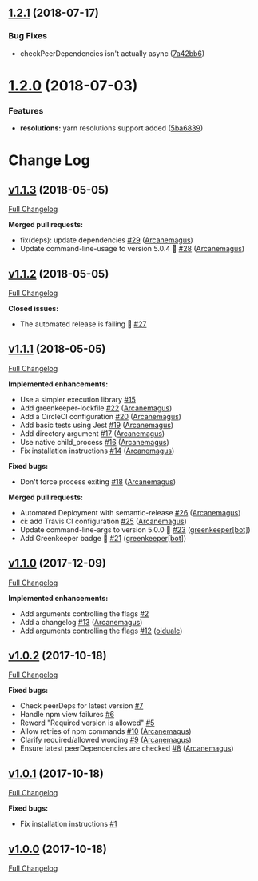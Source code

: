 ## [1.2.1](https://github.com/Arcanemagus/check-peer-deps/compare/v1.2.0...v1.2.1) (2018-07-17)


### Bug Fixes

* checkPeerDependencies isn't actually async ([7a42bb6](https://github.com/Arcanemagus/check-peer-deps/commit/7a42bb6))

<a name="1.2.0"></a>
# [1.2.0](https://github.com/Arcanemagus/check-peer-deps/compare/v1.1.3...v1.2.0) (2018-07-03)


### Features

* **resolutions:** yarn resolutions support added ([5ba6839](https://github.com/Arcanemagus/check-peer-deps/commit/5ba6839))

# Change Log

## [v1.1.3](https://github.com/Arcanemagus/check-peer-deps/tree/v1.1.3) (2018-05-05)

[Full Changelog](https://github.com/Arcanemagus/check-peer-deps/compare/v1.1.2...v1.1.3)

**Merged pull requests:**

- fix\(deps\): update dependencies [\#29](https://github.com/Arcanemagus/check-peer-deps/pull/29) ([Arcanemagus](https://github.com/Arcanemagus))
- Update command-line-usage to version 5.0.4 🚀 [\#28](https://github.com/Arcanemagus/check-peer-deps/pull/28) ([Arcanemagus](https://github.com/Arcanemagus))

## [v1.1.2](https://github.com/Arcanemagus/check-peer-deps/tree/v1.1.2) (2018-05-05)

[Full Changelog](https://github.com/Arcanemagus/check-peer-deps/compare/v1.1.1...v1.1.2)

**Closed issues:**

- The automated release is failing 🚨 [\#27](https://github.com/Arcanemagus/check-peer-deps/issues/27)

## [v1.1.1](https://github.com/Arcanemagus/check-peer-deps/tree/v1.1.1) (2018-05-05)

[Full Changelog](https://github.com/Arcanemagus/check-peer-deps/compare/v1.1.0...v1.1.1)

**Implemented enhancements:**

- Use a simpler execution library [\#15](https://github.com/Arcanemagus/check-peer-deps/issues/15)
- Add greenkeeper-lockfile [\#22](https://github.com/Arcanemagus/check-peer-deps/pull/22) ([Arcanemagus](https://github.com/Arcanemagus))
- Add a CircleCI configuration [\#20](https://github.com/Arcanemagus/check-peer-deps/pull/20) ([Arcanemagus](https://github.com/Arcanemagus))
- Add basic tests using Jest [\#19](https://github.com/Arcanemagus/check-peer-deps/pull/19) ([Arcanemagus](https://github.com/Arcanemagus))
- Add directory argument [\#17](https://github.com/Arcanemagus/check-peer-deps/pull/17) ([Arcanemagus](https://github.com/Arcanemagus))
- Use native child\_process [\#16](https://github.com/Arcanemagus/check-peer-deps/pull/16) ([Arcanemagus](https://github.com/Arcanemagus))
- Fix installation instructions [\#14](https://github.com/Arcanemagus/check-peer-deps/pull/14) ([Arcanemagus](https://github.com/Arcanemagus))

**Fixed bugs:**

- Don't force process exiting [\#18](https://github.com/Arcanemagus/check-peer-deps/pull/18) ([Arcanemagus](https://github.com/Arcanemagus))

**Merged pull requests:**

- Automated Deployment with semantic-release [\#26](https://github.com/Arcanemagus/check-peer-deps/pull/26) ([Arcanemagus](https://github.com/Arcanemagus))
- ci: add Travis CI configuration [\#25](https://github.com/Arcanemagus/check-peer-deps/pull/25) ([Arcanemagus](https://github.com/Arcanemagus))
- Update command-line-args to version 5.0.0 🚀 [\#23](https://github.com/Arcanemagus/check-peer-deps/pull/23) ([greenkeeper[bot]](https://github.com/apps/greenkeeper))
- Add Greenkeeper badge 🌴 [\#21](https://github.com/Arcanemagus/check-peer-deps/pull/21) ([greenkeeper[bot]](https://github.com/apps/greenkeeper))

## [v1.1.0](https://github.com/Arcanemagus/check-peer-deps/tree/v1.1.0) (2017-12-09)

[Full Changelog](https://github.com/Arcanemagus/check-peer-deps/compare/v1.0.2...v1.1.0)

**Implemented enhancements:**

- Add arguments controlling the flags [\#2](https://github.com/Arcanemagus/check-peer-deps/issues/2)
- Add a changelog [\#13](https://github.com/Arcanemagus/check-peer-deps/pull/13) ([Arcanemagus](https://github.com/Arcanemagus))
- Add arguments controlling the flags [\#12](https://github.com/Arcanemagus/check-peer-deps/pull/12) ([oidualc](https://github.com/oidualc))

## [v1.0.2](https://github.com/Arcanemagus/check-peer-deps/tree/v1.0.2) (2017-10-18)

[Full Changelog](https://github.com/Arcanemagus/check-peer-deps/compare/v1.0.1...v1.0.2)

**Fixed bugs:**

- Check peerDeps for latest version [\#7](https://github.com/Arcanemagus/check-peer-deps/issues/7)
- Handle npm view failures [\#6](https://github.com/Arcanemagus/check-peer-deps/issues/6)
- Reword "Required version is allowed" [\#5](https://github.com/Arcanemagus/check-peer-deps/issues/5)
- Allow retries of npm commands [\#10](https://github.com/Arcanemagus/check-peer-deps/pull/10) ([Arcanemagus](https://github.com/Arcanemagus))
- Clarify required/allowed wording [\#9](https://github.com/Arcanemagus/check-peer-deps/pull/9) ([Arcanemagus](https://github.com/Arcanemagus))
- Ensure latest peerDependencies are checked [\#8](https://github.com/Arcanemagus/check-peer-deps/pull/8) ([Arcanemagus](https://github.com/Arcanemagus))

## [v1.0.1](https://github.com/Arcanemagus/check-peer-deps/tree/v1.0.1) (2017-10-18)

[Full Changelog](https://github.com/Arcanemagus/check-peer-deps/compare/v1.0.0...v1.0.1)

**Fixed bugs:**

- Fix installation instructions [\#1](https://github.com/Arcanemagus/check-peer-deps/issues/1)

## [v1.0.0](https://github.com/Arcanemagus/check-peer-deps/tree/v1.0.0) (2017-10-18)

[Full Changelog](https://github.com/Arcanemagus/check-peer-deps/compare/854989ea21211fa9329021046eba95f056237da0...v1.0.0)
